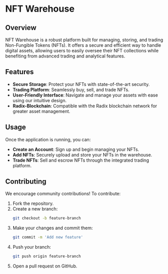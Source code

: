 # NFT Warehouse

## Overview
NFT Warehouse is a robust platform built for managing, storing, and trading Non-Fungible Tokens (NFTs). It offers a secure and efficient way to handle digital assets, allowing users to easily oversee their NFT collections while benefiting from advanced trading and analytical features.

## Features
- **Secure Storage**: Protect your NFTs with state-of-the-art security.
- **Trading Platform**: Seamlessly buy, sell, and trade NFTs.
- **User-Friendly Interface**: Navigate and manage your assets with ease using our intuitive design.
- **Radix-Blockchain**: Compatible with the Radix blockchain network for greater asset management.

## Usage

Once the application is running, you can:

- **Create an Account**: Sign up and begin managing your NFTs.
- **Add NFTs**: Securely upload and store your NFTs in the warehouse.
- **Trade NFTs**: Sell and escrow NFTs through the integrated trading platform.

## Contributing

We encourage community contributions! To contribute:

1. Fork the repository.
2. Create a new branch:
    ```bash
    git checkout -b feature-branch
    ```
3. Make your changes and commit them:
    ```bash
    git commit -m 'Add new feature'
    ```
4. Push your branch:
    ```bash
    git push origin feature-branch
    ```
5. Open a pull request on GitHub.
